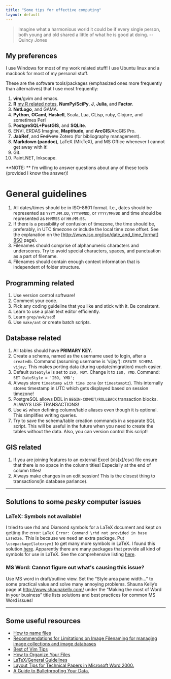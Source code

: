 ```yaml
---
title: "Some tips for effective computing"
layout: default
---
```



> Imagine what a harmonious world it could be if every single
> person, both young and old shared a little of what he is good at
> doing.
> -- Quincy Jones

## My preferences

I use Windows for most of my work related stuff! I use Ubuntu linux
and a macbook for most of my personal stuff.

These are the software tools/packages (emphasized ones more frequently than alternatives) that I use most frequently:

1. **vim**/gvim and emacs.
1. **R** [my R related notes](NOTES_R), **NumPy/SciPy**, **J**, **Julia**, and **Factor**.
1. **NetLogo**, and GAMA.
1. **Python**, **OCaml**, **Haskell**, Scala, Lua, CLisp,   ruby, Clojure, and sometimes Perl
1. **PostgreSQL+PostGIS**, and **SQLite**.
1. ENVI, ERDAS Imagine, **Maptitude**, and **ArcGIS**/ArcGIS Pro.
1. **JabRef**, and ~~EndNote~~ Zotero (for bibliography management).
1. **Markdown (pandoc)**, LaTeX (MikTeX), and MS Office whenever I cannot get away with it!
1. Git.
1. Paint.NET, Inkscape.

**NOTE: ** I’m willing to answer questions about any of these tools (provided I know the answer)!

# General guidelines

1. All dates/times should be in ISO-8601 format. I.e., dates should be represented as `YYYY.MM.DD`, `YYYYMMDD`, or `YYYY/MM/DD` and time should be represented as `HHMMSS` or `HH:MM:SS`.
1. If there is a possibility of confusion of timezone, the time should be, preferably, in UTC timezone or include the local time zone offset.  See the explanation on the [http://www.iso.org/iso/date_and_time_format](ISO page).
1. Filenames should comprise of alphanumeric characters and underscores.  Try to avoid special characters, spaces, and punctuation as a part of filename.
1. Filenames should contain enough context information that is independent of folder structure.

## Programming related

1. Use version control software!
1. Comment your code.
1. Pick any coding guideline that you like and stick with it.  Be consistent.
1. Learn to use a plain text editor efficiently.
1. Learn `grep/awk/sed`!
1. Use `make/ant` or create batch scripts.

## Database related

1. All tables should have **PRIMARY KEY**.
1. Create a schema, named as the username used to login, after a `createdb`. Command (assuming username is 'vijay'): `CREATE SCHEMA vijay;` This makes porting data (during update/migration) much easier.
1. Default `DateStyle` is set to `ISO, MDY`. Change it to `ISO, YMD`. Command: `SET DateStyle = 'ISO, YMD';`
1. Always store `timestamp with time zone` (or `timestamptz`). This internally stores timestamp in UTC which gets displayed based on session timezone!
1. PostgreSQL allows DDL in `BEGIN-COMMIT/ROLLBACK` transaction blocks.  ALWAYS USE TRANSACTIONS!
1. Use `AS` when defining column/table aliases even though it is optional.  This simplifies writing queries.
1. Try to save the schema/table creation commands in a separate SQL script.  This will be useful in the future when you need to create the tables without the data. Also, you can version control this script!

## GIS related

1. If you are joining features to an external Excel (xls[x]/csv) file ensure that there is no space in the column titles! Especially at the end of column titles!  
1. Always make changes in an edit session! This is the closest thing <!-- similar --> to transactions(in database parlance).

* * * * * 

## Solutions to some _pesky_ computer issues

### LaTeX: Symbols not available!

I tried to use rhd and Diamond symbols for a LaTeX document and kept on getting the error: `LaTeX Error: Command \rhd not provided in base LaTeX2e.` This is because we need an extra package. Put `\usepackage{latexsym}` to get many more symbols in LaTeX.
I found this solution [here](http://www.cs.cmu.edu/~nbeckman/problem.html).  Apparently there are many packages that provide all kind of symbols for use in LaTeX. See the comprehensive listing [here](http://carroll.aset.psu.edu/pub/CTAN/info/symbols/comprehensive/symbols-a4.pdf).  

### MS Word: Cannot figure out what's causing this issue?

Use MS word in draft/outline view. Set the “Style area pane width...” to some practical value and solve many annoying problems. Shauna Kelly’s page at <http://www.shaunakelly.com/> under the “Making the most of Word in your business” title lists solutions and best practices for common MS Word issues!

* * * * *


## Some useful resources

- [How to name files](https://speakerdeck.com/jennybc/how-to-name-files)
- [Recommendations for Limitations on Image Filenaming for managing image collections and image databases](http://www.controlledvocabulary.com/imagedatabases/filename_limits.html)
- [Best of Vim Tips](http://rayninfo.co.uk/vimtips.html)
- [How to Organize Your Files](http://www.cs.jhu.edu/~jason/advice/how-to-organize-your-files.html)
- [LaTeX/General Guidelines](http://en.wikibooks.org/wiki/LaTeX/General_Guidelines)
- [Layout Tips for Technical Papers in Microsoft Word 2000.](http://research.microsoft.com/en-us/um/people/jckrumm/word%20tips/technical%20publishing.htm)
- [A Guide to Bulletproofing Your Data.](https://github.com/propublica/guides/blob/master/data-bulletproofing.md)</a>

